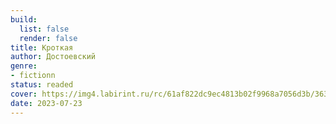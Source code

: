 ```yaml
---
build:
  list: false
  render: false
title: Кроткая
author: Достоевский
genre:
- fictionn
status: readed
cover: https://img4.labirint.ru/rc/61af822dc9ec4813b02f9968a7056d3b/363x561q80/books84/831276/cover.jpg?1636442736
date: 2023-07-23
---
```


